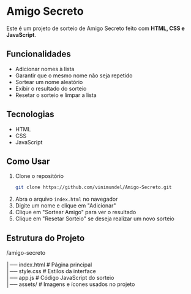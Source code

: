 # Amigo Secreto  

Este é um projeto de sorteio de Amigo Secreto feito com **HTML, CSS e JavaScript**.  

## Funcionalidades  

- Adicionar nomes à lista  
- Garantir que o mesmo nome não seja repetido  
- Sortear um nome aleatório  
- Exibir o resultado do sorteio  
- Resetar o sorteio e limpar a lista  

## Tecnologias  

- HTML  
- CSS  
- JavaScript  

## Como Usar 

1. Clone o repositório
     ```bash
   git clone https://github.com/vinimundel/Amigo-Secreto.git
2. Abra o arquivo `index.html` no navegador  
3. Digite um nome e clique em "Adicionar"  
4. Clique em "Sortear Amigo" para ver o resultado
5. Clique em "Resetar Sorteio" se deseja realizar um novo sorteio

## Estrutura do Projeto  

/amigo-secreto

│── index.html      # Página principal  
│── style.css       # Estilos da interface  
│── app.js          # Código JavaScript do sorteio  
│── assets/         # Imagens e ícones usados no projeto  
